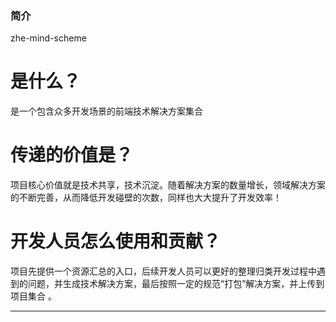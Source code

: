 ### 简介

zhe-mind-scheme
# 是什么？
是一个包含众多开发场景的前端技术解决方案集合
# 传递的价值是？
项目核心价值就是技术共享，技术沉淀。随着解决方案的数量增长，领域解决方案的不断完善，从而降低开发碰壁的次数，同样也大大提升了开发效率！
# 开发人员怎么使用和贡献？
项目先提供一个资源汇总的入口，后续开发人员可以更好的整理归类开发过程中遇到的问题，并生成技术解决方案，最后按照一定的规范“打包”解决方案，并上传到项目集合
。

----


